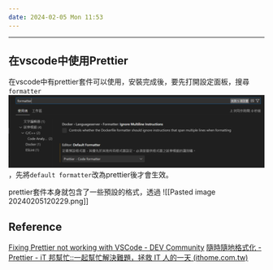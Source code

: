 ```yaml
---
date: 2024-02-05 Mon 11:53
---
```

---

## 在vscode中使用Prettier

在vscode中有prettier套件可以使用，安裝完成後，要先打開設定面板，搜尋`formatter`
![vscode_setting](../image/vscode_setting.png)
，先將`default formatter`改為prettier後才會生效。

prettier套件本身就包含了一些預設的格式，透過
![[Pasted image 20240205120229.png]]
## Reference

[Fixing Prettier not working with VSCode - DEV Community](https://dev.to/dmytrych/fixing-prettier-not-working-with-vscode-44ml)
[隨時隨地格式化 - Prettier - iT 邦幫忙::一起幫忙解決難題，拯救 IT 人的一天 (ithome.com.tw)](https://ithelp.ithome.com.tw/articles/10294321)